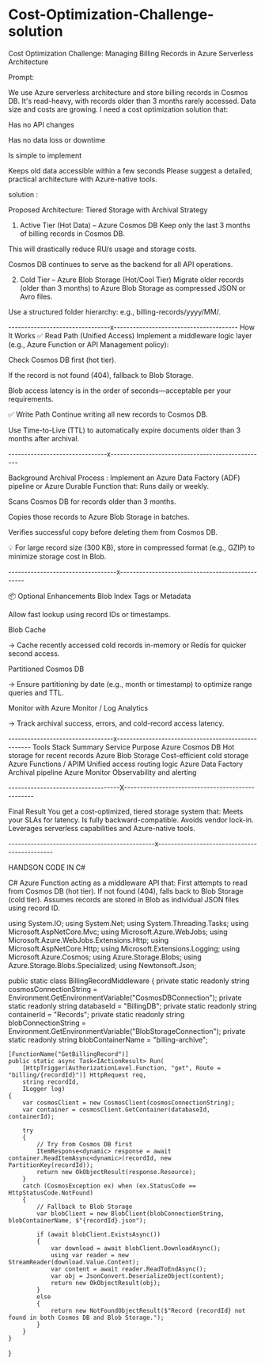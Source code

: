 # Cost-Optimization-Challenge-solution
Cost Optimization Challenge: Managing Billing Records in Azure Serverless Architecture

Prompt:

We use Azure serverless architecture and store billing records in Cosmos DB. It's read-heavy, with records older than 3 months rarely accessed. Data size and costs are growing. I need a cost optimization solution that:

Has no API changes

Has no data loss or downtime

Is simple to implement

Keeps old data accessible within a few seconds
Please suggest a detailed, practical architecture with Azure-native tools.




solution : 

Proposed Architecture: Tiered Storage with Archival Strategy
1. Active Tier (Hot Data) – Azure Cosmos DB
Keep only the last 3 months of billing records in Cosmos DB.

This will drastically reduce RU/s usage and storage costs.

Cosmos DB continues to serve as the backend for all API operations.

2. Cold Tier – Azure Blob Storage (Hot/Cool Tier)
Migrate older records (older than 3 months) to Azure Blob Storage as compressed JSON or Avro files.

Use a structured folder hierarchy: e.g., billing-records/yyyy/MM/.

--------------------------------x---------------------------------------
How It Works
✅ Read Path (Unified Access)
Implement a middleware logic layer (e.g., Azure Function or API Management policy):

Check Cosmos DB first (hot tier).

If the record is not found (404), fallback to Blob Storage.

Blob access latency is in the order of seconds—acceptable per your requirements.

✅ Write Path
Continue writing all new records to Cosmos DB.

Use Time-to-Live (TTL) to automatically expire documents older than 3 months after archival.


-------------------------------x-------------------------------------------------

Background Archival Process :
Implement an Azure Data Factory (ADF) pipeline or Azure Durable Function that:
Runs daily or weekly.

Scans Cosmos DB for records older than 3 months.

Copies those records to Azure Blob Storage in batches.

Verifies successful copy before deleting them from Cosmos DB.

💡 For large record size (300 KB), store in compressed format (e.g., GZIP) to minimize storage cost in Blob.

----------------------------------x------------------------------------------------


📦 Optional Enhancements
Blob Index Tags or Metadata

Allow fast lookup using record IDs or timestamps.

Blob Cache

-> Cache recently accessed cold records in-memory or Redis for quicker second access.

Partitioned Cosmos DB

-> Ensure partitioning by date (e.g., month or timestamp) to optimize range queries and TTL.

Monitor with Azure Monitor / Log Analytics

-> Track archival success, errors, and cold-record access latency.

---------------------------------x---------------------------------------------------
Tools Stack Summary
Service	Purpose
Azure Cosmos DB	Hot storage for recent records
Azure Blob Storage	Cost-efficient cold storage
Azure Functions / APIM	Unified access routing logic
Azure Data Factory	Archival pipeline
Azure Monitor	Observability and alerting

-----------------------------------X-------------------------------------------------

Final Result
You get a cost-optimized, tiered storage system that:
Meets your SLAs for latency.
Is fully backward-compatible.
Avoids vendor lock-in.
Leverages serverless capabilities and Azure-native tools.

----------------------------------------------x---------------------------------------------

HANDSON CODE IN C#


C# Azure Function acting as a middleware API that:
First attempts to read from Cosmos DB (hot tier).
If not found (404), falls back to Blob Storage (cold tier).
Assumes records are stored in Blob as individual JSON files using record ID.




using System.IO;
using System.Net;
using System.Threading.Tasks;
using Microsoft.AspNetCore.Mvc;
using Microsoft.Azure.WebJobs;
using Microsoft.Azure.WebJobs.Extensions.Http;
using Microsoft.AspNetCore.Http;
using Microsoft.Extensions.Logging;
using Microsoft.Azure.Cosmos;
using Azure.Storage.Blobs;
using Azure.Storage.Blobs.Specialized;
using Newtonsoft.Json;

public static class BillingRecordMiddleware
{
    private static readonly string cosmosConnectionString = Environment.GetEnvironmentVariable("CosmosDBConnection");
    private static readonly string databaseId = "BillingDB";
    private static readonly string containerId = "Records";
    private static readonly string blobConnectionString = Environment.GetEnvironmentVariable("BlobStorageConnection");
    private static readonly string blobContainerName = "billing-archive";

    [FunctionName("GetBillingRecord")]
    public static async Task<IActionResult> Run(
        [HttpTrigger(AuthorizationLevel.Function, "get", Route = "billing/{recordId}")] HttpRequest req,
        string recordId,
        ILogger log)
    {
        var cosmosClient = new CosmosClient(cosmosConnectionString);
        var container = cosmosClient.GetContainer(databaseId, containerId);

        try
        {
            // Try from Cosmos DB first
            ItemResponse<dynamic> response = await container.ReadItemAsync<dynamic>(recordId, new PartitionKey(recordId));
            return new OkObjectResult(response.Resource);
        }
        catch (CosmosException ex) when (ex.StatusCode == HttpStatusCode.NotFound)
        {
            // Fallback to Blob Storage
            var blobClient = new BlobClient(blobConnectionString, blobContainerName, $"{recordId}.json");

            if (await blobClient.ExistsAsync())
            {
                var download = await blobClient.DownloadAsync();
                using var reader = new StreamReader(download.Value.Content);
                var content = await reader.ReadToEndAsync();
                var obj = JsonConvert.DeserializeObject(content);
                return new OkObjectResult(obj);
            }
            else
            {
                return new NotFoundObjectResult($"Record {recordId} not found in both Cosmos DB and Blob Storage.");
            }
        }
    }
}




